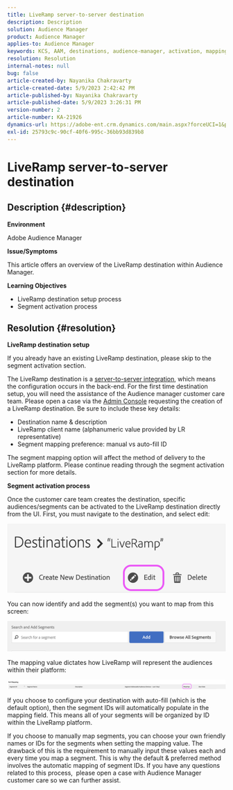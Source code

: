 ```yaml
---
title: LiveRamp server-to-server destination
description: Description
solution: Audience Manager
product: Audience Manager
applies-to: Audience Manager
keywords: KCS, AAM, destinations, audience-manager, activation, mappings, S2S, server-to-server
resolution: Resolution
internal-notes: null
bug: false
article-created-by: Nayanika Chakravarty
article-created-date: 5/9/2023 2:42:42 PM
article-published-by: Nayanika Chakravarty
article-published-date: 5/9/2023 3:26:31 PM
version-number: 2
article-number: KA-21926
dynamics-url: https://adobe-ent.crm.dynamics.com/main.aspx?forceUCI=1&pagetype=entityrecord&etn=knowledgearticle&id=7fbcbbbc-77ee-ed11-8849-6045bd006079
exl-id: 25793c9c-90cf-40f6-995c-36bb93d839b8
---
```

# LiveRamp server-to-server destination

## Description {#description}


<b>Environment</b>

Adobe Audience Manager

<b>Issue/Symptoms</b>

This article offers an overview of the LiveRamp destination within Audience Manager.

<b>Learning Objectives</b>

- ​​​​​​​LiveRamp destination setup process
- Segment activation process



## Resolution {#resolution}


<b>LiveRamp destination setup</b>

If you already have an existing LiveRamp destination, please skip to the segment activation section. 

The LiveRamp destination is a [server-to-server integration](https://experienceleague.adobe.com/docs/audience-manager/user-guide/features/destinations/device-based/device-based-destinations-list.html?lang=en), which means the configuration occurs in the back-end. For the first time destination setup, you will need the assistance of the Audience manager customer care team. Please open a case via the [Admin Console](https://adminconsole.adobe.com/) requesting the creation of a LiveRamp destination. Be sure to include these key details:

- Destination name & description
- LiveRamp client name (alphanumeric value provided by LR representative)
- Segment mapping preference: manual vs auto-fill ID


The segment mapping option will affect the method of delivery to the LiveRamp platform. Please continue reading through the segment activation section for more details.



<b>Segment activation process</b>

Once the customer care team creates the destination, specific audiences/segments can be activated to the LiveRamp destination directly from the UI. First, you must navigate to the destination, and select edit:

![](assets/bd9e9cba-89e3-ed11-a7c7-6045bd0065b6.png)



You can now identify and add the segment(s) you want to map from this screen:

![](assets/d96041d3-89e3-ed11-a7c7-6045bd0065b6.png)

The mapping value dictates how LiveRamp will represent the audiences within their platform: 

![](assets/75158bf1-89e3-ed11-a7c7-6045bd0065b6.png)

If you choose to configure your destination with auto-fill (which is the default option), then the segment IDs will automatically populate in the mapping field. This means all of your segments will be organized by ID within the LiveRamp platform.

If you choose to manually map segments, you can choose your own friendly names or IDs for the segments when setting the mapping value. The drawback of this is the requirement to manually input these values each and every time you map a segment. This is why the default & preferred method involves the automatic mapping of segment IDs. If you have any questions related to this process,  please open a case with Audience Manager customer care so we can further assist.
